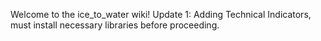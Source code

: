 Welcome to the ice_to_water wiki!
Update 1: Adding Technical Indicators, must install necessary libraries before proceeding.

